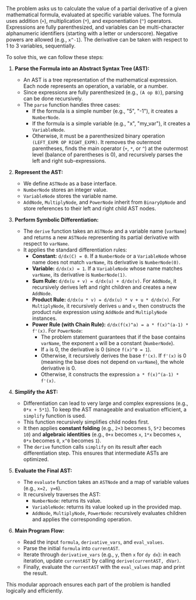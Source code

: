 The problem asks us to calculate the value of a partial derivative of a given mathematical formula, evaluated at specific variable values. The formula uses addition (`+`), multiplication (`*`), and exponentiation (`^`) operators. Expressions are fully parenthesized, and variables can be multi-character alphanumeric identifiers (starting with a letter or underscore). Negative powers are allowed (e.g., `x^-1`). The derivative can be taken with respect to 1 to 3 variables, sequentially.

To solve this, we can follow these steps:

1.  **Parse the Formula into an Abstract Syntax Tree (AST):**
    *   An AST is a tree representation of the mathematical expression. Each node represents an operation, a variable, or a number.
    *   Since expressions are fully parenthesized (e.g., `(A op B)`), parsing can be done recursively.
    *   The `parse` function handles three cases:
        *   If the formula is a simple number (e.g., "5", "-1"), it creates a `NumberNode`.
        *   If the formula is a simple variable (e.g., "x", "my_var"), it creates a `VariableNode`.
        *   Otherwise, it must be a parenthesized binary operation `(LEFT_EXPR OP RIGHT_EXPR)`. It removes the outermost parentheses, finds the main operator (`+`, `*`, or `^`) at the outermost level (balance of parentheses is 0), and recursively parses the left and right sub-expressions.

2.  **Represent the AST:**
    *   We define `ASTNode` as a base interface.
    *   `NumberNode` stores an integer value.
    *   `VariableNode` stores the variable name.
    *   `AddNode`, `MultiplyNode`, and `PowerNode` inherit from `BinaryOpNode` and store references to their left and right child AST nodes.

3.  **Perform Symbolic Differentiation:**
    *   The `derive` function takes an `ASTNode` and a variable name (`varName`) and returns a new `ASTNode` representing its partial derivative with respect to `varName`.
    *   It applies the standard differentiation rules:
        *   **Constant:** `d/dx(C) = 0`. If a `NumberNode` or a `VariableNode` whose name does not match `varName`, its derivative is `NumberNode(0)`.
        *   **Variable:** `d/dx(x) = 1`. If a `VariableNode` whose name matches `varName`, its derivative is `NumberNode(1)`.
        *   **Sum Rule:** `d/dx(u + v) = d/dx(u) + d/dx(v)`. For `AddNode`, it recursively derives left and right children and creates a new `AddNode`.
        *   **Product Rule:** `d/dx(u * v) = d/dx(u) * v + u * d/dx(v)`. For `MultiplyNode`, it recursively derives `u` and `v`, then constructs the product rule expression using `AddNode` and `MultiplyNode` instances.
        *   **Power Rule (with Chain Rule):** `d/dx(f(x)^a) = a * f(x)^(a-1) * f'(x)`. For `PowerNode`:
            *   The problem statement guarantees that if the base contains `varName`, the exponent `a` will be a constant (`NumberNode`).
            *   If `a` is 0, the derivative is 0 (since `f(x)^0 = 1`).
            *   Otherwise, it recursively derives the base `f'(x)`. If `f'(x)` is 0 (meaning the base does not depend on `varName`), the whole derivative is 0.
            *   Otherwise, it constructs the expression `a * f(x)^(a-1) * f'(x)`.

4.  **Simplify the AST:**
    *   Differentiation can lead to very large and complex expressions (e.g., `0*x + 5*1`). To keep the AST manageable and evaluation efficient, a `simplify` function is used.
    *   This function recursively simplifies child nodes first.
    *   It then applies **constant folding** (e.g., `2+3` becomes `5`, `5*2` becomes `10`) and **algebraic identities** (e.g., `0+x` becomes `x`, `1*x` becomes `x`, `0*x` becomes `0`, `x^0` becomes `1`).
    *   The `derive` function calls `simplify` on its result after each differentiation step. This ensures that intermediate ASTs are optimized.

5.  **Evaluate the Final AST:**
    *   The `evaluate` function takes an `ASTNode` and a map of variable values (e.g., `x=2, y=6`).
    *   It recursively traverses the AST:
        *   `NumberNode`: returns its value.
        *   `VariableNode`: returns its value looked up in the provided map.
        *   `AddNode`, `MultiplyNode`, `PowerNode`: recursively evaluates children and applies the corresponding operation.

6.  **Main Program Flow:**
    *   Read the input `formula`, `derivative_vars`, and `eval_values`.
    *   Parse the initial `formula` into `currentAST`.
    *   Iterate through `derivative_vars` (e.g., `y`, then `x` for `dy dx`): in each iteration, update `currentAST` by calling `derive(currentAST, dVar)`.
    *   Finally, evaluate the `currentAST` with the `eval_values` map and print the result.

This modular approach ensures each part of the problem is handled logically and efficiently.